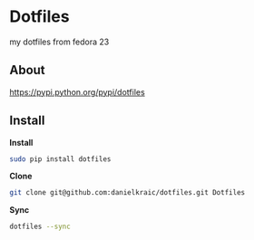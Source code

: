 # Dotfiles

my dotfiles from fedora 23

## About

https://pypi.python.org/pypi/dotfiles

## Install

**Install**
```bash
sudo pip install dotfiles
```

**Clone**
```bash
git clone git@github.com:danielkraic/dotfiles.git Dotfiles
```

**Sync**
```bash
dotfiles --sync
```
